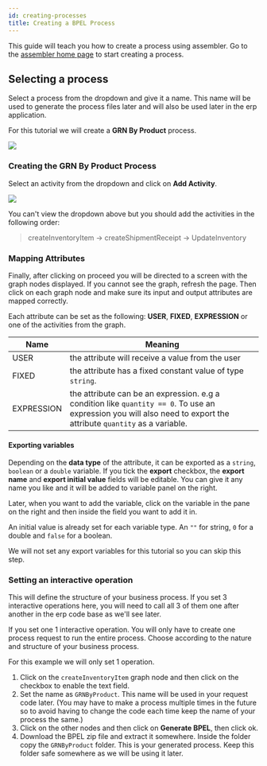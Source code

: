```yaml
---
id: creating-processes
title: Creating a BPEL Process
---
```


This guide will teach you how to create a process using assembler.
Go to the [assembler home page](http://203.135.63.70/assemble_empty_node/requirement_specs.jsp) to start creating a process.

## Selecting a process

Select a process from the dropdown and give it a name. This name will be used to generate the process files later and will also be used later in the erp application.

For this tutorial we will create a **GRN By Product** process.

![](/documentation-erp/img/assembler-intro.png)

### Creating the GRN By Product Process

Select an activity from the dropdown and click on **Add Activity**.

![](/documentation-erp/img/activity-selection.gif)

You can't view the dropdown above but you should add the activities in the following order:

> createInventoryItem -> createShipmentReceipt -> UpdateInventory

### Mapping Attributes

Finally, after clicking on proceed you will be directed to a screen with the graph nodes displayed. If you cannot see the graph, refresh the page. Then click on each graph node and make sure its input and output attributes are mapped correctly.

Each attribute can be set as the following:
**USER**, **FIXED**, **EXPRESSION** or one of the activities from the graph.

| Name       | Meaning                                                                                                                                                             |
| ---------- | ------------------------------------------------------------------------------------------------------------------------------------------------------------------- |
| USER       | the attribute will receive a value from the user                                                                                                                    |
| FIXED      | the attribute has a fixed constant value of type `string`.                                                                                                          |
| EXPRESSION | the attribute can be an expression. e.g a condition like `quantity == 0`. To use an expression you will also need to export the attribute `quantity` as a variable. |

#### Exporting variables

Depending on the **data type** of the attribute, it can be exported as a `string`, `boolean` or a `double` variable.
If you tick the **export** checkbox, the **export name** and **export initial value** fields will be editable. You can give it any name you like and it will be added to variable panel on the right.

Later, when you want to add the variable, click on the variable in the pane on the right and then inside the field you want to add it in.

An initial value is already set for each variable type. An `""` for string, `0` for a double and `false` for a boolean.

We will not set any export variables for this tutorial so you can skip this step.

### Setting an interactive operation

This will define the structure of your business process. If you set 3 interactive operations here, you will need to call all 3 of them one after another in the erp code base as we'll see later.

If you set one 1 interactive operation. You will only have to create one process request to run the entire process. Choose according to the nature and structure of your business process.

For this example we will only set 1 operation.

1. Click on the `createInventoryItem` graph node and then click on the checkbox to enable the text field.
2. Set the name as `GRNByProduct`. This name will be used in your request code later. (You may have to make a process multiple times in the future so to avoid having to change the code each time keep the name of your process the same.)
3. Click on the other nodes and then click on **Generate BPEL**, then click ok.
4. Download the BPEL zip file and extract it somewhere. Inside the folder copy the `GRNByProduct` folder. This is your generated process. Keep this folder safe somewhere as we will be using it later.
